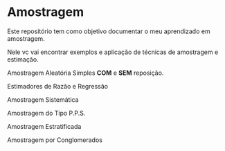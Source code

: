 # Amostragem
Este repositório tem como objetivo documentar o meu aprendizado em amostragem. 

Nele vc vai encontrar exemplos e aplicação de técnicas de amostragem e estimação. 

Amostragem Aleatória Simples **COM** e **SEM** reposição. 

Estimadores de Razão e Regressão

Amostragem Sistemática

Amostragem do Tipo P.P.S. 

Amostragem Estratificada

Amostragem por Conglomerados


